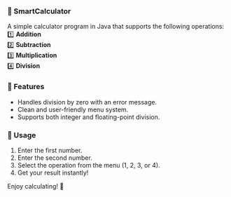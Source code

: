 ### 🧮 SmartCalculator

A simple calculator program in Java that supports the following operations:  
1️⃣ **Addition**  
2️⃣ **Subtraction**  
3️⃣ **Multiplication**  
4️⃣ **Division**

### 🚀 Features
- Handles division by zero with an error message.  
- Clean and user-friendly menu system.  
- Supports both integer and floating-point division.

### 📜 Usage
1. Enter the first number.  
2. Enter the second number.  
3. Select the operation from the menu (1, 2, 3, or 4).  
4. Get your result instantly!

Enjoy calculating! 🎉
